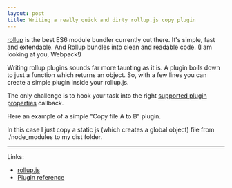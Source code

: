 ```yaml
---
layout: post
title: Writing a really quick and dirty rollup.js copy plugin
---
```


[rollup](https://github.com/rollup/rollup) is the best ES6 module bundler currently out there. It's simple, fast and extendable.
And Rollup bundles into clean and readable code. (I am looking at you, Webpack!)

Writing rollup plugins sounds far more taunting as it is. A plugin boils down to just a function which returns an object.
So, with a few lines you can create a simple plugin inside your rollup.js. 

The only challenge is to hook your task into the right [supported plugin properties](https://github.com/rollup/rollup/wiki/Plugins#creating-plugins) callback.

Here an example of a simple "Copy file A to B" plugin.

<script src="https://gist.github.com/RoboSparrow/13ec07f68d76ca25777eca74c3598ff5.js"></script>

In this case I just copy a static js (which creates a global object) file from ./node_modules to my dist folder.

---

Links:

* [rollup.js](https://github.com/rollup/rollup)
* [Plugin reference](https://github.com/rollup/rollup/wiki/Plugins)
